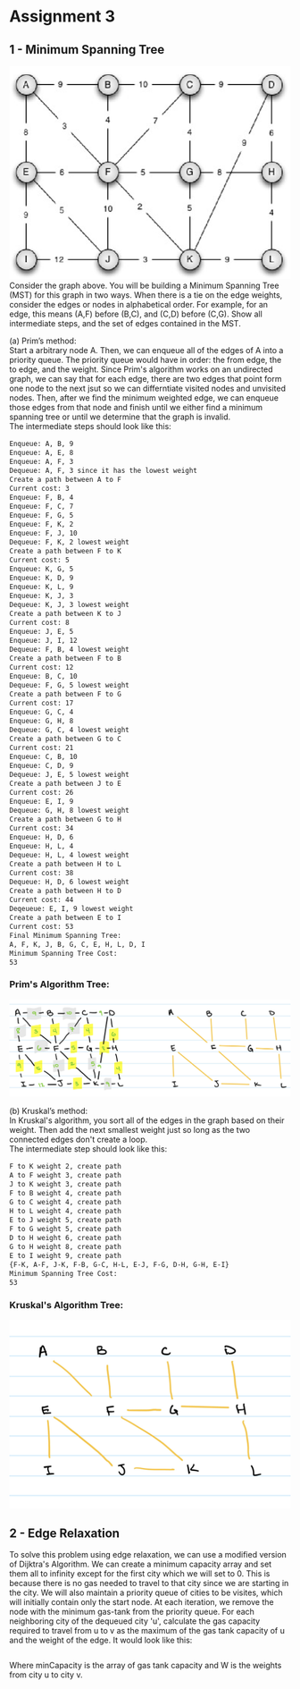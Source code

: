 # Assignment 3

## 1 - Minimum Spanning Tree
![MST](imgs/mst.png)  
Consider the graph above. You will be building a Minimum Spanning Tree (MST) for this
graph in two ways. When there is a tie on the edge weights, consider the edges or nodes
in alphabetical order. For example, for an edge, this means (A,F) before (B,C), and (C,D)
before (C,G). Show all intermediate steps, and the set of edges contained in the MST.  

(a) Prim’s method:  
Start a arbitrary node A. Then, we can enqueue all of the edges of A into a priority queue. The priority queue would have in order: the from edge, the to edge, and the weight. Since Prim's algorithm works on an undirected graph, we can say that for each edge, there are two edges that point form one node to the next jsut so we can differntiate visited nodes and unvisited nodes. Then, after we find the minimum weighted edge, we can enqueue those edges from that node and finish until we either find a minimum spanning tree or until we determine that the graph is invalid.  
The intermediate steps should look like this:  
```
Enqueue: A, B, 9 
Enqueue: A, E, 8
Enqueue: A, F, 3
Dequeue: A, F, 3 since it has the lowest weight
Create a path between A to F
Current cost: 3
Enqueue: F, B, 4
Enqueue: F, C, 7
Enqueue: F, G, 5
Enqueue: F, K, 2
Enqueue: F, J, 10
Dequeue: F, K, 2 lowest weight
Create a path between F to K
Current cost: 5
Enqueue: K, G, 5
Enqueue: K, D, 9
Enqueue: K, L, 9
Enqueue: K, J, 3
Dequeue: K, J, 3 lowest weight
Create a path between K to J
Current cost: 8
Enqueue: J, E, 5
Enqueue: J, I, 12
Dequeue: F, B, 4 lowest weight
Create a path between F to B
Current cost: 12
Enqueue: B, C, 10
Dequeue: F, G, 5 lowest weight
Create a path between F to G
Current cost: 17
Enqueue: G, C, 4
Enqueue: G, H, 8
Dequeue: G, C, 4 lowest weight
Create a path between G to C
Current cost: 21
Enqueue: C, B, 10
Enqueue: C, D, 9
Dequeue: J, E, 5 lowest weight
Create a path between J to E
Current cost: 26
Enqueue: E, I, 9
Dequeue: G, H, 8 lowest weight
Create a path between G to H
Current cost: 34
Enqueue: H, D, 6
Enqueue: H, L, 4
Dequeue: H, L, 4 lowest weight
Create a path between H to L
Current cost: 38
Dequeue: H, D, 6 lowest weight
Create a path between H to D
Current cost: 44
Deqeueue: E, I, 9 lowest weight
Create a path between E to I
Current cost: 53
Final Minimum Spanning Tree:
A, F, K, J, B, G, C, E, H, L, D, I
Minimum Spanning Tree Cost:
53
```
### Prim's Algorithm Tree:
![Prim's Tree](imgs/prims.png)

(b) Kruskal’s method:  
In Kruskal's algorithm, you sort all of the edges in the graph based on their weight. Then add the next smallest weight just so long as the two connected edges don't create a loop.  
The intermediate step should look like this:  
```
F to K weight 2, create path
A to F weight 3, create path
J to K weight 3, create path
F to B weight 4, create path
G to C weight 4, create path
H to L weight 4, create path
E to J weight 5, create path
F to G weight 5, create path
D to H weight 6, create path
G to H weight 8, create path
E to I weight 9, create path
{F-K, A-F, J-K, F-B, G-C, H-L, E-J, F-G, D-H, G-H, E-I}
Minimum Spanning Tree Cost:
53
```
### Kruskal's Algorithm Tree:
![Kruskal's Tree](imgs/kruskals.png)

## 2 - Edge Relaxation
To solve this problem using edge relaxation, we can use a modified version of Dijktra's Algorithm. We can create a minimum capacity array and set them all to infinity except for the first city which we will set to 0. This is because there is no gas needed to travel to that city since we are starting in the city. We will also maintain a priority queue of cities to be visites, which will initially contain only the start node. At each iteration, we remove the node with the minimum gas-tank from the priority queue. For each neighboring city of the dequeued city 'u', calculate the gas capacity required to travel from u to v as the maximum of the gas tank capacity of u and the weight of the edge. It would look like this:
```minCapacity[v] = max(minCapacity[u] W[u, v])
```
Where minCapacity is the array of gas tank capacity and W is the weights from city u to city v.
